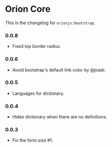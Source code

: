 Orion Core
==========

This is the changelog for ```orionjs:bootstrap```.

### 0.0.8

- Fixed top border radius.

### 0.0.6

- Avoid bootstrap's default link color by @joadr.

### 0.0.5

- Languages for dictionary.

### 0.0.4

- Hides dictionary when there are no definitions.

### 0.0.3

- Fix the form size #1.